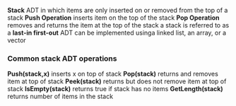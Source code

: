 **Stack**
	ADT in which items are only inserted on or removed from the top of a stack 
	**Push Operation**
		inserts item on the top of the stack 
	**Pop Operation**
		removes and returns the item at the top of the stack 
	a stack is referred to as a **last-in first-out** ADT
	can be implemented usinga  linked list, an array, or a vector 

### Common stack ADT operations 
**Push(stack,x)**
	inserts x on top of stack 
**Pop(stack)**
	returns and removes item at top of stack 
**Peek(stack)**
	returns but does not remove item at top of stack
**IsEmpty(stack)**
	returns true if stack has no items
**GetLength(stack)**
	returns number of items in the stack

